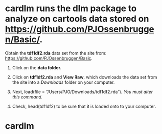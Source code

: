 
<!-- README.md is generated from README.Rmd. Please edit that file -->

# cardlm runs the **dlm** package to analyze on **cartools** data stored on <https://github.com/PJOssenbruggen/Basic/>.

Obtain the **tdf1df2.rda** data set from the site from:
<https://github.com/PJOssenbruggen/Basic>.

1.  Click on the **data folder.**

2.  Click on **tdf1df2.rda** and **View Raw**, which downloads the data
    set from the site into a *Downloads* folder on your computer.

3.  Next, load(file = “/Users/PJO/Downloads/tdf1df2.rda”). *You must
    alter this command.*

4.  Check, head(tdf1df2) to be sure that it is loaded onto to your
    computer.
# cardlm

